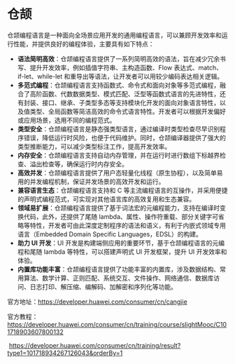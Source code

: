 # 仓颉

仓颉编程语言是一种面向全场景应用开发的通用编程语言，可以兼顾开发效率和运行性能，并提供良好的编程体验，主要具有如下特点：

- **语法简明高效**：仓颉编程语言提供了一系列简明高效的语法，旨在减少冗余书写、提升开发效率，例如插值字符串、主构造函数、Flow 表达式、match、if-let、while-let 和重导出等语法，让开发者可以用较少编码表达相关逻辑。
- **多范式编程**：仓颉编程语言支持函数式、命令式和面向对象等多范式编程，融合了高阶函数、代数数据类型、模式匹配、泛型等函数式语言的先进特性，还有封装、接口、继承、子类型多态等支持模块化开发的面向对象语言特性，以及值类型、全局函数等简洁高效的命令式语言特性。开发者可以根据开发偏好或应用场景，选用不同的编程范式。
- **类型安全**：仓颉编程语言是静态强类型语言，通过编译时类型检查尽早识别程序错误，降低运行时风险，也便于代码维护。同时，仓颉编译器提供了强大的类型推断能力，可以减少类型标注工作，提高开发效率。
- **内存安全**：仓颉编程语言支持自动内存管理，并在运行时进行数组下标越界检查、溢出检查等，确保运行时内存安全。
- **高效并发**：仓颉编程语言提供了用户态轻量化线程（原生协程），以及简单易用的并发编程机制，保证并发场景的高效开发和运行。
- **兼容语言生态**：仓颉编程语言支持和 C 等主流编程语言的互操作，并采用便捷的声明式编程范式，可实现对其他语言库的高效复用和生态兼容。
- **领域易扩展**：仓颉编程语言提供了基于词法宏的元编程能力，支持在编译时变换代码，此外，还提供了尾随 lambda、属性、操作符重载、部分关键字可省略等特性，开发者可由此深度定制程序的语法和语义，有利于内嵌式领域专用语言（Embedded Domain Specific Languages，EDSL）的构建。
- **助力 UI 开发**：UI 开发是构建端侧应用的重要环节，基于仓颉编程语言的元编程和尾随 lambda 等特性，可以搭建声明式 UI 开发框架，提升 UI 开发效率和体验。
- **内置库功能丰富**：仓颉编程语言提供了功能丰富的内置库，涉及数据结构、常用算法、数学计算、正则匹配、系统交互、文件操作、网络通信、数据库访问、日志打印、解压缩、编解码、加解密和序列化等功能。

官方地址：https://developer.huawei.com/consumer/cn/cangjie

官方教程：https://developer.huawei.com/consumer/cn/training/course/slightMooc/C101718903607800132

​		  https://developer.huawei.com/consumer/cn/training/result?type1=101718934267126043&orderBy=1















